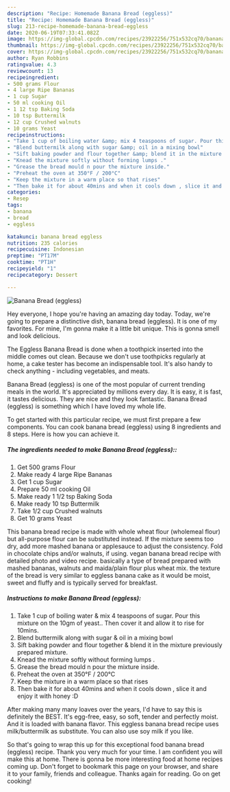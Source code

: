 ```yaml
---
description: "Recipe: Homemade Banana Bread (eggless)"
title: "Recipe: Homemade Banana Bread (eggless)"
slug: 213-recipe-homemade-banana-bread-eggless
date: 2020-06-19T07:33:41.082Z
image: https://img-global.cpcdn.com/recipes/23922256/751x532cq70/banana-bread-eggless-recipe-main-photo.jpg
thumbnail: https://img-global.cpcdn.com/recipes/23922256/751x532cq70/banana-bread-eggless-recipe-main-photo.jpg
cover: https://img-global.cpcdn.com/recipes/23922256/751x532cq70/banana-bread-eggless-recipe-main-photo.jpg
author: Ryan Robbins
ratingvalue: 4.3
reviewcount: 13
recipeingredient:
- 500 grams Flour
- 4 large Ripe Bananas
- 1 cup Sugar
- 50 ml cooking Oil
- 1 12 tsp Baking Soda
- 10 tsp Buttermilk
- 12 cup Crushed walnuts
- 10 grams Yeast
recipeinstructions:
- "Take 1 cup of boiling water &amp; mix 4 teaspoons of sugar. Pour this mixture on the 10gm of yeast.. Then cover it and allow it to rise for 10mins."
- "Blend buttermilk along with sugar &amp; oil in a mixing bowl"
- "Sift baking powder and flour together &amp; blend it in the mixture previously prepared mixture."
- "Knead the mixture softly without forming lumps ."
- "Grease the bread mould n pour the mixture inside."
- "Preheat the oven at 350°F / 200°C"
- "Keep the mixture in a warm place so that rises"
- "Then bake it for about 40mins and when it cools down , slice it and enjoy it with honey :D"
categories:
- Resep
tags:
- banana
- bread
- eggless

katakunci: banana bread eggless
nutrition: 235 calories
recipecuisine: Indonesian
preptime: "PT17M"
cooktime: "PT1H"
recipeyield: "1"
recipecategory: Dessert

---
```



![Banana Bread (eggless)](https://img-global.cpcdn.com/recipes/23922256/751x532cq70/banana-bread-eggless-recipe-main-photo.jpg)

Hey everyone, I hope you're having an amazing day today. Today, we're going to prepare a distinctive dish, banana bread (eggless). It is one of my favorites. For mine, I'm gonna make it a little bit unique. This is gonna smell and look delicious.

The Eggless Banana Bread is done when a toothpick inserted into the middle comes out clean. Because we don&#39;t use toothpicks regularly at home, a cake tester has become an indispensable tool. It&#39;s also handy to check anything - including vegetables, and meats.

Banana Bread (eggless) is one of the most popular of current trending meals in the world. It's appreciated by millions every day. It is easy, it is fast, it tastes delicious. They are nice and they look fantastic. Banana Bread (eggless) is something which I have loved my whole life.


To get started with this particular recipe, we must first prepare a few components. You can cook banana bread (eggless) using 8 ingredients and 8 steps. Here is how you can achieve it.

##### The ingredients needed to make Banana Bread (eggless)::

1. Get 500 grams Flour
1. Make ready 4 large Ripe Bananas
1. Get 1 cup Sugar
1. Prepare 50 ml cooking Oil
1. Make ready 1 1/2 tsp Baking Soda
1. Make ready 10 tsp Buttermilk
1. Take 1/2 cup Crushed walnuts
1. Get 10 grams Yeast


This banana bread recipe is made with whole wheat flour (wholemeal flour) but all-purpose flour can be substituted instead. If the mixture seems too dry, add more mashed banana or applesauce to adjust the consistency. Fold in chocolate chips and/or walnuts, if using. vegan banana bread recipe with detailed photo and video recipe. basically a type of bread prepared with mashed bananas, walnuts and maida/plain flour plus wheat mix. the texture of the bread is very similar to eggless banana cake as it would be moist, sweet and fluffy and is typically served for breakfast. 

##### Instructions to make Banana Bread (eggless):

1. Take 1 cup of boiling water &amp; mix 4 teaspoons of sugar. Pour this mixture on the 10gm of yeast.. Then cover it and allow it to rise for 10mins.
1. Blend buttermilk along with sugar &amp; oil in a mixing bowl
1. Sift baking powder and flour together &amp; blend it in the mixture previously prepared mixture.
1. Knead the mixture softly without forming lumps .
1. Grease the bread mould n pour the mixture inside.
1. Preheat the oven at 350°F / 200°C
1. Keep the mixture in a warm place so that rises
1. Then bake it for about 40mins and when it cools down , slice it and enjoy it with honey :D


After making many many loaves over the years, I&#39;d have to say this is definitely the BEST. It&#39;s egg-free, easy, so soft, tender and perfectly moist. And it is loaded with banana flavor. This eggless banana bread recipe uses milk/buttermilk as substitute. You can also use soy milk if you like. 

So that's going to wrap this up for this exceptional food banana bread (eggless) recipe. Thank you very much for your time. I am confident you will make this at home. There is gonna be more interesting food at home recipes coming up. Don't forget to bookmark this page on your browser, and share it to your family, friends and colleague. Thanks again for reading. Go on get cooking!
